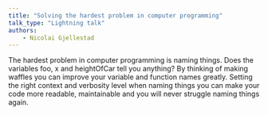 ```yaml
---
title: "Solving the hardest problem in computer programming"
talk_type: "Lightning talk"
authors:
    - Nicolai Gjellestad
---
```

The hardest problem in computer programming is naming things. Does the variables foo, x and heightOfCar tell you anything? By thinking of making waffles you can improve your variable and function names greatly. Setting the right context and verbosity level when naming things you can make your code more readable, maintainable and you will never struggle naming things again.
